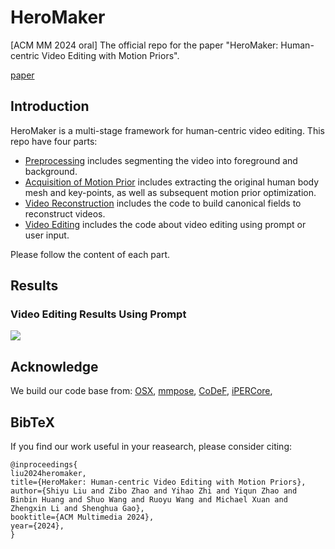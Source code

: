 # HeroMaker
[ACM MM 2024 oral] The official repo for the  paper "HeroMaker: Human-centric Video Editing with Motion Priors".

[paper](./assets/paper.pdf)


## Introduction
HeroMaker is a multi-stage framework for human-centric video editing. This repo have four parts:
- [Preprocessing](./preprocessing/) includes segmenting the video into foreground and background.
- [Acquisition of Motion Prior](./motion_acquiring/) includes extracting the original human body mesh and key-points, as well as subsequent motion prior optimization.
- [Video Reconstruction](./video_reconstruction/) includes the code to build canonical fields to reconstruct videos. 
- [Video Editing](./video_editing/) includes the code about video editing using prompt or user input.

Please follow the content of each part.

## Results

### Video Editing Results Using Prompt
<img src="assets/results.gif"/>
<!-- <img src='./assets/case0.gif' style="display: inline-block; width: 30%;"/>
<img src='./assets/case1.gif' style="display: inline-block; width: 30%;"/>
<img src='./assets/case2.gif' style="display: inline-block; width: 30%;"/> -->

<!-- <div style="display: flex; justify-content: space-between;">
  <img src="assets/case0.gif" style="width: 30%;" />
  <img src="assets/case1.gif" style="width: 30%;" />
  <img src="assets/case2.gif" style="width: 30%;" />
</div>

### Video Editing Results with User Input
<img src='./assets/case3.gif' style="display: inline-block; width: 30%;"/>
<img src='./assets/case4.gif' style="display: inline-block; width: 30%;"/>
<img src='./assets/case5.gif' style="display: inline-block; width: 30%;"/>

### Multi People Video Editing Results
<img src='./assets/case6.gif' style="display: inline-block; width: 30%;"/> -->


## Acknowledge
We build our code base from: [OSX](https://github.com/IDEA-Research/OSX), [mmpose](https://github.com/open-mmlab/mmpose/tree/main), [CoDeF](https://github.com/qiuyu96/CoDeF), [iPERCore](https://github.com/iPERDance/iPERCore), 

## BibTeX
If you find our work useful in your reasearch, please consider citing:
```
@inproceedings{
liu2024heromaker,
title={HeroMaker: Human-centric Video Editing with Motion Priors},
author={Shiyu Liu and Zibo Zhao and Yihao Zhi and Yiqun Zhao and Binbin Huang and Shuo Wang and Ruoyu Wang and Michael Xuan and Zhengxin Li and Shenghua Gao},
booktitle={ACM Multimedia 2024},
year={2024},
}
```